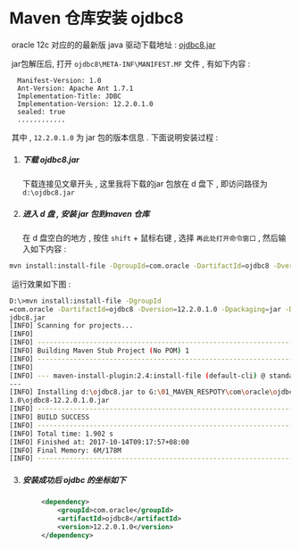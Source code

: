 # Maven 仓库安装 ojdbc8

​	oracle 12c 对应的的最新版 java 驱动下载地址 : [ojdbc8.jar](http://download.oracle.com/otn/utilities_drivers/jdbc/122010/ojdbc8.jar?AuthParam=1507889795_b1ca1f6a018d3a362dc04006bb114e29)

​	jar包解压后, 打开 `ojdbc8\META-INF\MANIFEST.MF` 文件 , 有如下内容 : 

```properties
  Manifest-Version: 1.0
  Ant-Version: Apache Ant 1.7.1
  Implementation-Title: JDBC
  Implementation-Version: 12.2.0.1.0
  sealed: true
  ............
```

​	其中 , `12.2.0.1.0` 为 jar 包的版本信息 . 下面说明安装过程 : 

1. ##### 下载 ojdbc8.jar

   下载连接见文章开头 , 这里我将下载的jar 包放在 d 盘下 , 即访问路径为 `d:\ojdbc8.jar`

2. ##### 进入 d 盘 ,  安装 jar 包到maven 仓库

   在 d 盘空白的地方 , 按住 `shift` + 鼠标右键 ,  选择  `再此处打开命令窗口`  , 然后输入如下内容 : 

```sh
mvn install:install-file -DgroupId=com.oracle -DartifactId=ojdbc8 -Dversion=12.2.0.1.0 -Dpackaging=jar -Dfile=d:\ojdbc8.jar
```

​	运行效果如下图 : 

```sh
D:\>mvn install:install-file -DgroupId
=com.oracle -DartifactId=ojdbc8 -Dversion=12.2.0.1.0 -Dpackaging=jar -Dfile=d:\o
jdbc8.jar
[INFO] Scanning for projects...
[INFO]
[INFO] ------------------------------------------------------------------------
[INFO] Building Maven Stub Project (No POM) 1
[INFO] ------------------------------------------------------------------------
[INFO]
[INFO] --- maven-install-plugin:2.4:install-file (default-cli) @ standalone-pom
---
[INFO] Installing d:\ojdbc8.jar to G:\01_MAVEN_RESPOTY\com\oracle\ojdbc8\12.2.0.
1.0\ojdbc8-12.2.0.1.0.jar
[INFO] ------------------------------------------------------------------------
[INFO] BUILD SUCCESS
[INFO] ------------------------------------------------------------------------
[INFO] Total time: 1.902 s
[INFO] Finished at: 2017-10-14T09:17:57+08:00
[INFO] Final Memory: 6M/178M
[INFO] ------------------------------------------------------------------------
```

3. ##### 安装成功后 ojdbc 的坐标如下

```xml
		<dependency>
			<groupId>com.oracle</groupId>
			<artifactId>ojdbc8</artifactId>
			<version>12.2.0.1.0</version>
		</dependency>
```